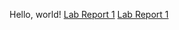 Hello, world!
[Lab Report 1](lab-report-1-week-0.html)
[Lab Report 1](https://kirthin12.github.io/cse15l-lab-reports/)